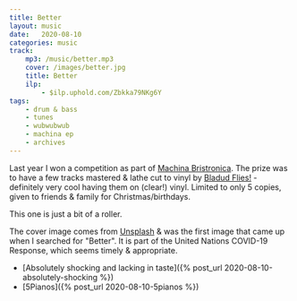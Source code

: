 ```yaml
---
title: Better
layout: music
date:   2020-08-10
categories: music
track:
    mp3: /music/better.mp3
    cover: /images/better.jpg
    title: Better
    ilp:
        - $ilp.uphold.com/Zbkka79NKg6Y
tags:
    - drum & bass
    - tunes
    - wubwubwub
    - machina ep
    - archives
---
```


Last year I won a competition as part of [Machina Bristronica](https://www.factmag.com/2019/01/29/machina-bristronica-2019-synth-expo-final-lineup/). The prize was to have a few tracks mastered & lathe cut to vinyl by [Bladud Flies!](http://bladudflies.com/) - definitely very cool having them on (clear!) vinyl. Limited to only 5 copies, given to friends & family for Christmas/birthdays.

This one is just a bit of a roller.

The cover image comes from [Unsplash](https://unsplash.com/photos/jFu29QqO2yg) & was the first image that came up when I searched for "Better". It is part of the United Nations COVID-19 Response, which seems timely & appropriate.

- [Absolutely shocking and lacking in taste]({% post_url 2020-08-10-absolutely-shocking %})
- [5Pianos]({% post_url 2020-08-10-5pianos %})